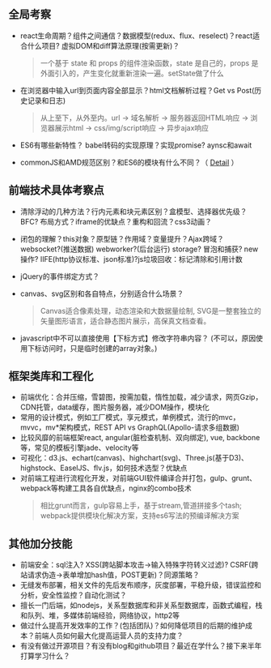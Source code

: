 ## 全局考察

* react生命周期？组件之间通信？数据模型(redux、flux、reselect)？react适合什么项目? 虚拟DOM和diff算法原理(按需更新)？
  > 一个基于 state 和 props 的组件渲染函数，state 是自己的，props 是外面引入的，产生变化就重新渲染一遍。setState做了什么

* 在浏览器中输入url到页面内容全部显示？html文档解析过程？Get vs Post(历史记录和日志)
  > 从上至下，从外至内。url -> 域名解析 -> 服务器返回HTML响应 -> 浏览器展示html -> css/img/script响应 -> 异步ajax响应

* ES6有哪些新特性？ babel转码的实现原理？实现promise? aynsc和await
* commonJS和AMD规范区别？和ES6的模块有什么不同？（ [Detail](../../structure/README.md) ）

## 前端技术具体考察点

* 清除浮动的几种方法？行内元素和块元素区别？盒模型、选择器优先级？BFC? 布局方式？iframe的优缺点？重构和回流？css3动画？
* 闭包的理解？this对象？原型链？作用域？变量提升？Ajax跨域？websocket?(推送数据) webworker?(后台运行) storage? 冒泡和捕获? new操作? IIFE(http协议标准、json标准)?js垃圾回收：标记清除和引用计数
* jQuery的事件绑定方式？
* canvas、svg区别和各自特点，分别适合什么场景？
  > Canvas适合像素处理，动态渲染和大数据量绘制, SVG是一整套独立的矢量图形语言，适合静态图片展示，高保真文档查看。

* javascript中不可以直接使用【下标方式】修改字符串内容？ (不可以，原因使用下标访问时，只是临时创建的array对象。)

## 框架类库和工程化

* 前端优化：合并压缩，雪碧图，按需加载，惰性加载，减少请求，网页Gzip，CDN托管，data缓存，图片服务器，减少DOM操作，模块化
* 常用的设计模式，例如工厂模式，享元模式，单例模式，流行的mvc，mvvc，mv*架构模式，REST API vs GraphQL(Apollo-请求多组数据)
* 比较风靡的前端框架react, angular(脏检查机制、双向绑定), vue, backbone等，常见的模板引擎jade、velocity等
* 可视化：d3.js、echart(canvas)、highchart(svg)、Three.js(基于D3)、highstock、EaselJS、flv.js，如何技术选型？优缺点
* 对前端工程进行流程化开发，对前端GUI软件编译合并打包，gulp、grunt、webpack等构建工具各自优缺点，nginx的combo技术
  > 相比grunt而言，gulp容易上手，基于stream,管道拼接多个tash; webpack提供模块化解决方案，支持es6写法的预编译解决方案  

## 其他加分技能

* 前端安全：sql注入? XSS(跨站脚本攻击->输入特殊字符转义过滤)? CSRF(跨站请求伪造->表单增加hash值，POST更新)？同源策略？
* 无缝发布部署，相关文件的先后发布顺序，灰度部署，平稳升级，错误监控和分析，安全性监控？自动化测试？
* 擅长一门后端，如nodejs，关系型数据库和非关系型数据库，函数式编程，栈和队列、堆，多媒体前端经验，网络协议，http2等
* 做过什么提高开发效率的工作？(包括团队)？如何降低项目的后期的维护成本？前端人员如何最大化提高运营人员的支持力度？
* 有没有做过开源项目？有没有blog和github项目？最近在学什么？接下来半年打算学习什么？
